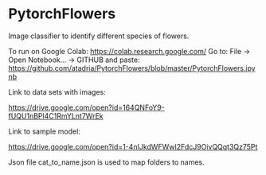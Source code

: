 # PytorchFlowers
Image classifier to identify different species of flowers.

To run on Google Colab: 
https://colab.research.google.com/
Go to: File -> Open Notebook... -> GITHUB 
and paste:
https://github.com/atadria/PytorchFlowers/blob/master/PytorchFlowers.ipynb

Link to data sets with images: 

https://drive.google.com/open?id=164QNFoY9-fUQU1nBPl4C1RmYLnt7WrEk

Link to sample model:

https://drive.google.com/open?id=1-4nIJkdWFWwI2FdcJ9OivQQqt3Qz75Pt

Json file cat_to_name.json is used to map folders to names.
